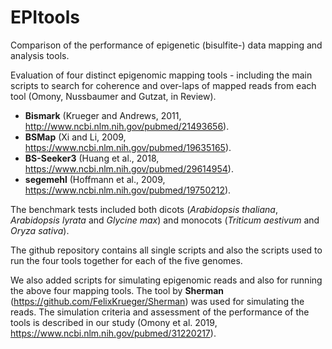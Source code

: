 # EPItools
Comparison of the performance of epigenetic (bisulfite-) data mapping and analysis tools.

Evaluation of four distinct epigenomic mapping tools - including the main scripts to search for coherence and over-laps of mapped reads from each tool (Omony, Nussbaumer and Gutzat, in Review).

- **Bismark** (Krueger and Andrews, 2011, http://www.ncbi.nlm.nih.gov/pubmed/21493656).
- **BSMap** (Xi and Li, 2009, https://www.ncbi.nlm.nih.gov/pubmed/19635165).
- **BS-Seeker3** (Huang et al., 2018, https://www.ncbi.nlm.nih.gov/pubmed/29614954).
- **segemehl** (Hoffmann et al., 2009, https://www.ncbi.nlm.nih.gov/pubmed/19750212).

The benchmark tests included both dicots (<em>Arabidopsis thaliana</em>, *Arabidopsis lyrata* and *Glycine max*) and monocots (*Triticum aestivum* and *Oryza sativa*).

The github repository contains all single scripts and also the scripts used to run
the four tools together for each of the five genomes.

We also added scripts for simulating epigenomic reads and also for running the above four mapping tools.
The tool by **Sherman** (https://github.com/FelixKrueger/Sherman) was used for simulating the reads.
The simulation criteria and assessment of the performance of the tools is described in our study (Omony et al. 2019, https://www.ncbi.nlm.nih.gov/pubmed/31220217).

